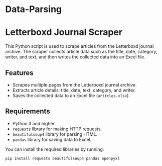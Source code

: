 # Data-Parsing
# Letterboxd Journal Scraper

This Python script is used to scrape articles from the Letterboxd journal archive. The scraper collects article data such as the title, date, category, writer, and text, and then writes the collected data into an Excel file.

## Features

- Scrapes multiple pages from the Letterboxd journal archive.
- Extracts article details: title, date, text, category, and writer.
- Saves the collected data to an Excel file (`articles.xlsx`).
  
## Requirements

- Python 3 and higher
- `requests` library for making HTTP requests.
- `beautifulsoup4` library for parsing HTML.
- `pandas` library for saving data to Excel.

You can install the required libraries by running:

```bash
pip install requests beautifulsoup4 pandas openpyxl

